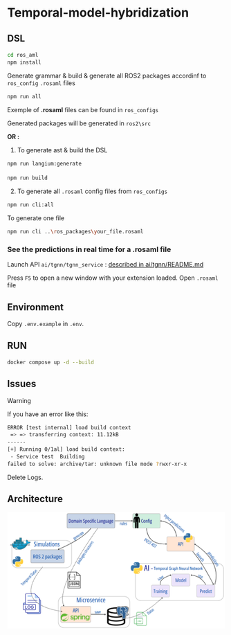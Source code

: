 # Temporal-model-hybridization

##  DSL

```bash
cd ros_aml
npm install
```
Generate grammar & build & generate all ROS2 packages accordinf to `ros_config` `.rosaml` files
```bash
npm run all 
```
Exemple of **.rosaml** files can be found in `ros_configs`

Generated packages will be generated in `ros2\src`

**OR :**

1. To generate ast & build the DSL
```bash
npm run langium:generate

npm run build
```
2. To generate all `.rosaml` config files from `ros_configs`

```bash
npm run cli:all
```

To generate one file 
```bash
npm run cli ..\ros_packages\your_file.rosaml
```
### See the predictions in real time for a .rosaml file
Launch API `ai/tgnn/tgnn_service` : [described in ai/tgnn/README.md](ai/tgnn/README.md)

Press `F5` to open a new window with your extension loaded.
Open `.rosaml` file 


## Environment

Copy `.env.example` in `.env`.

## RUN

```bash
docker compose up -d --build
```

## Issues

> [!Warning]
> If you have an error like this:

```sh
ERROR [test internal] load build context                                                                                                                                                                                                                                                 0.0s
 => => transferring context: 11.12kB                                                                                                                                                                                                                                                         0.0s
------
[+] Running 0/1al] load build context:
 - Service test  Building                                                                                                                                                                                                                                                                    0.8s
failed to solve: archive/tar: unknown file mode ?rwxr-xr-x
```

Delete Logs.


## Architecture

![architecture](readme_pictures/architecture.png)
